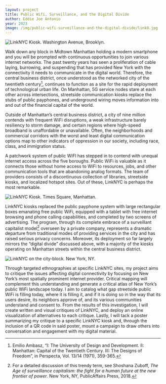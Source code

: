 ```yaml
---
layout: project
title: Public Wifi, Surveillance, and the Digital Divide
author: Eddie Joe Antonio
year: 2023
image: /img/public-wifi-surveillance-and-the-digital-divide/link0.jpg
---
```


![LinkNYC Kiosk. Washington Avenue, Brooklyn.](/img/public-wifi-surveillance-and-the-digital-divide/link1.jpeg)

Walk down any block in Midtown Manhattan holding a modern smartphone and you will be prompted with continuous opportunities to join various internet networks. The past twenty years has seen a proliferation of cable laying, burrowing, and suspending that has provided New York with the connectivity it needs to communicate in the digital world. Therefore, the central business district, once understood as the networked city of the twentieth century[^1], continues to function as a site for the rapid deployment of technological urban life. On Manhattan, 5G service nodes stare at each other across intersections, streetside communication kiosks replace the stubs of public payphones, and underground wiring moves information into and out of the financial capital of the world.

Outside of Manhattan’s central business district, a city of nine million contends with frequent WiFi disruptions, a weak infrastructure barely resiliency to storm damage, and certain regions where high-speed broadband is unaffordable or unavailable. Often, the neighborhoods and commercial corridors with the worst and least digital communication options map to other indicators of oppression in our society, including race, class, and immigration status.

A patchwork system of public WiFI has stepped in to contend with unequal internet access across the five boroughs. Public WiFi is valuable as it connects those without home access to WiFi to resources, jobs, and other communication tools that are abandoning analog formats. The team of providers consists of a discontinuous collection of libraries, streetside kiosks, and localized hotspot sites. Out of these, LinkNYC is perhaps the most remarkable.

![LinkNYC Kiosk. Times Square, Manhattan.](/img/public-wifi-surveillance-and-the-digital-divide/link2.jpeg)

LinkNYC kiosks replaced the public payphone system with large rectangular boxes emanating free public WiFi, equipped with a tablet with free internet browsing and phone calling capabilities, and completed by two screens of advertising. The program, through its complete embrace of a surveillant capitalist model[^2] overseen by a private company, represents a dramatic departure from traditional modes of providing services in the city and has raised serious privacy concerns. Moreover, its deployment so far largely mirrors the “digital divide” discussed above, with a majority of the kiosks operating on Manhattan streets within the central business district.

![LinkNYC on the city-block. New York, NY.](/img/public-wifi-surveillance-and-the-digital-divide/link0.gif)

Through targeted ethnographies at specific LinkNYC sites, my project aims to critique the issues affecting digital connectivity by focusing on New York’s most spatially prominent internet provider. Critical mapping will complement this understanding and generate a critical atlas of New York’s public WiFi landscape today. I aim to catalog what gap streetside public WiFi is filling today, where it is filling it, and if it is doing so in the way that its users desire, its neighbors approve of, and its various communities understand and consent to. From the results of this investigation, I will create written and visual critiques of LinkNYC, and deploy an online visualization of alternatives to each critique. Lastly, I will tack a poster summarizing my critique to a specific LinkNYC kiosk and, through the inclusion of a QR code in said poster, mount a campaign to draw others into conversation and engagement with my digital material.

[^1]: Emilio Ambasz, “I: The University of Design and Development. II: Manhattan: Capital of the Twentieth Century. III: The Designs of Freedom”, in Perspecta, Vol. 13/14 (1971), 359-365.
[^2]: For a detailed discussion of this trendy term, see Shoshana Zuboff, _The Age of surveillance capitalism: the fight for a human future at the new frontier of power_. New York, NY, PublicAffairs Press, 2018.
